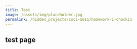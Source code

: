 ```yaml
---
title: Test
image: /assets/img/placeholder.jpg
permalink: /hidden_projects/csci-5611/homework-1-checkin
---
```



## test page
